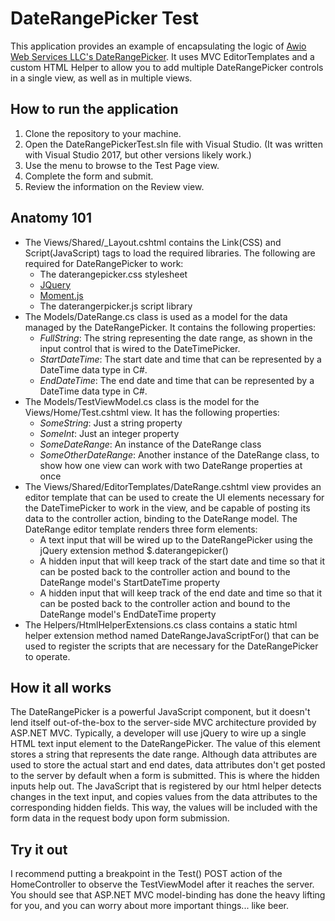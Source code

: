 # DateRangePicker Test

This application provides an example of encapsulating the logic of [Awio Web Services LLC's DateRangePicker](http://www.daterangepicker.com). It uses MVC EditorTemplates and a custom HTML Helper to allow you to add multiple DateRangePicker controls in a single view, as well as in multiple views.

## How to run the application

1. Clone the repository to your machine.
2. Open the DateRangePickerTest.sln file with Visual Studio. (It was written with Visual Studio 2017, but other versions likely work.)
3. Use the menu to browse to the Test Page view.
4. Complete the form and submit.
5. Review the information on the Review view.

## Anatomy 101

- The Views/Shared/_Layout.cshtml contains the Link(CSS) and Script(JavaScript) tags to load the required libraries. The following are required for DateRangePicker to work:
  - The daterangepicker.css stylesheet
  - [JQuery](https://jquery.com)
  - [Moment.js](https://momentjs.com)
  - The daterangerpicker.js script library
- The Models/DateRange.cs class is used as a model for the data managed by the DateRangePicker. It contains the following properties:
  - _FullString_: The string representing the date range, as shown in the input control that is wired to the DateTimePicker.
  - _StartDateTime_: The start date and time that can be represented by a DateTime data type in C#.
  - _EndDateTime_: The end date and time that can be represented by a DateTime data type in C#.
- The Models/TestViewModel.cs class is the model for the Views/Home/Test.cshtml view. It has the following properties:
  - _SomeString_: Just a string property
  - _SomeInt_: Just an integer property
  - _SomeDateRange_: An instance of the DateRange class
  - _SomeOtherDateRange_: Another instance of the DateRange class, to show how one view can work with two DateRange properties at once
- The Views/Shared/EditorTemplates/DateRange.cshtml view provides an editor template that can be used to create the UI elements necessary for the DateTimePicker to work in the view, and be capable of posting its data to the controller action, binding to the DateRange model. The DateRange editor template renders three form elements:
  - A text input that will be wired up to the DateRangePicker using the jQuery extension method $.daterangepicker()
  - A hidden input that will keep track of the start date and time so that it can be posted back to the controller action and bound to the DateRange model's StartDateTime property
  - A hidden input that will keep track of the end date and time so that it can be posted back to the controller action and bound to the DateRange model's EndDateTime property
- The Helpers/HtmlHelperExtensions.cs class contains a static html helper extension method named DateRangeJavaScriptFor() that can be used to register the scripts that are necessary for the DateRangePicker to operate.

## How it all works

The DateRangePicker is a powerful JavaScript component, but it doesn't lend itself out-of-the-box to the server-side MVC architecture provided by ASP.NET MVC. Typically, a developer will use jQuery to wire up a single HTML text input element to the DateRangePicker. The value of this element stores a string that represents the date range. Although data attributes are used to store the actual start and end dates, data attributes don't get posted to the server by default when a form is submitted. This is where the hidden inputs help out. The JavaScript that is registered by our html helper detects changes in the text input, and copies values from the data attributes to the corresponding hidden fields. This way, the values will be included with the form data in the request body upon form submission.

## Try it out

I recommend putting a breakpoint in the Test() POST action of the HomeController to observe the TestViewModel after it reaches the server. You should see that ASP.NET MVC model-binding has done the heavy lifting for you, and you can worry about more important things... like beer.